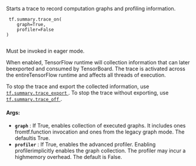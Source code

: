 Starts a trace to record computation graphs and profiling information.

```
 tf.summary.trace_on(
    graph=True,
    profiler=False
)
 
```

Must be invoked in eager mode.

When enabled, TensorFlow runtime will collection information that can later beexported and consumed by TensorBoard. The trace is activated across the entireTensorFlow runtime and affects all threads of execution.

To stop the trace and export the collected information, use[ `tf.summary.trace_export` ](https://tensorflow.google.cn/api_docs/python/tf/summary/trace_export). To stop the trace without exporting, use[ `tf.summary.trace_off` ](https://tensorflow.google.cn/api_docs/python/tf/summary/trace_off).

#### Args:
- **`graph`** : If True, enables collection of executed graphs. It includes ones fromtf.function invocation and ones from the legacy graph mode. The defaultis True.
- **`profiler`** : If True, enables the advanced profiler. Enabling profilerimplicitly enables the graph collection. The profiler may incur a highmemory overhead. The default is False.
